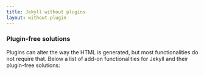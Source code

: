 ```yaml
---
title: Jekyll without plugins
layout: without-plugin
---
```


### Plugin-free solutions
                        
Plugins can alter the way the HTML is generated, but most functionalities do not require that. Below a list of add-on functionalities for Jekyll and their plugin-free solutions: